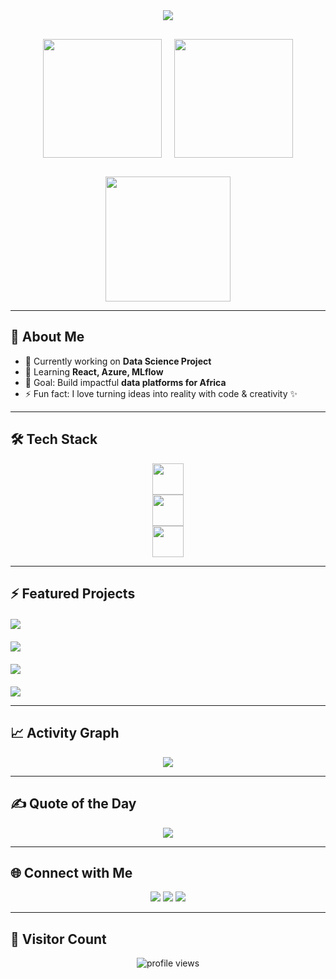 <div align="center">  

  <!-- Header -->
  <img src="https://capsule-render.vercel.app/api?type=waving&color=0:8B0000,100:1E90FF&height=200&section=header&text=Diana%20Musee&fontSize=50&fontColor=ffffff&animation=twinkling&fontAlignY=35&desc=Data%20Science%20•%20ML%20Engineer%20•%20Developer&descSize=20&descAlignY=55" />  
  
  <div style="display: flex; justify-content: center; gap: 20px; margin: 30px 0;">



   <!-- GitHub stats -->
   <img height="190" src="https://github-readme-stats.vercel.app/api?username=afrochic&show_icons=true&theme=radical&include_all_commits=true&count_private=true&cache_seconds=30&bg_color=000000&border_color=ffffff&title_color=ffffff&text_color=ffffff&icon_color=ff0000&hide_border=false&border_radius=15" />

   <!-- Top languages -->
   <img height="190" src="https://github-readme-stats.vercel.app/api/top-langs/?username=afrochic&layout=compact&langs_count=12&theme=radical&cache_seconds=random&bg_color=000000&border_color=ffffff&title_color=ffffff&text_color=ffffff&hide_border=false&border_radius=15&card_width=320" />
  </div>  
  
  <!-- Streak stats -->
  <img height="200" src="https://github-readme-streak-stats.herokuapp.com?user=afrochic&theme=radical&background=000000&stroke=ffffff&ring=ff0000&fire=ff0000&currStreakNum=ffffff&sideNums=ffffff&currStreakLabel=ff0000&sideLabels=ffffff&dates=aaaaaa&border=ffffff" />
  
</div>

---

## 🚀 About Me  

- 🔭 Currently working on **Data Science Project**  
- 🌱 Learning **React, Azure, MLflow**  
- 🎯 Goal: Build impactful **data platforms for Africa**  
- ⚡ Fun fact: I love turning ideas into reality with code & creativity ✨  

---

## 🛠️ Tech Stack  

<p align="center">
  <!-- Programming -->
  <img src="https://skillicons.dev/icons?i=laravel,php,react,js,python,java" height="50" />
  <br>
  <!-- Data & Cloud -->
  <img src="https://skillicons.dev/icons?i=azure,docker,mysql,postgres,tensorflow" height="50" />
  <br>
  <!-- Tools -->
  <img src="https://skillicons.dev/icons?i=git,github,vscode,figma,linux" height="50" />
</p>

---

## ⚡ Featured Projects  

<div style="display: grid; grid-template-columns: repeat(auto-fit, minmax(400px, 1fr)); gap: 20px; margin: 20px 0;">

  <a href="https://github.com/datahub-project/datahub">
    <img src="https://github-readme-stats.vercel.app/api/pin/?username=datahub-project&repo=datahub&theme=radical&show_owner=true&cache_seconds=30&bg_color=0d1117&border_color=ff4444&title_color=ff4444&text_color=ffffff&icon_color=ff6b6b&hide_border=false&border_radius=15" />
  </a>

  <a href="https://github.com/afrochic/IoT-App">
    <img src="https://github-readme-stats.vercel.app/api/pin/?username=afrochic&repo=IoT-App&theme=radical&show_owner=true&cache_seconds=random&bg_color=0d1117&border_color=00d4ff&title_color=00d4ff&text_color=ffffff&icon_color=00e676&hide_border=false&border_radius=15" />
  </a>

  <a href="https://github.com/afrochic/diana-portfolio">
    <img src="https://github-readme-stats.vercel.app/api/pin/?username=afrochic&repo=diana-portfolio&theme=radical&show_owner=true&cache_seconds=random&bg_color=0d1117&border_color=ffcc00&title_color=ffcc00&text_color=ffffff&icon_color=ffcc00&hide_border=false&border_radius=15" />
  </a>

</div>  

<img src="https://github-profile-summary-cards.vercel.app/api/cards/profile-details?username=afrochic&theme=radical&cache_seconds=random" />

---

## 📈 Activity Graph

<p align="center">
  <img src="https://github-readme-activity-graph.vercel.app/graph?username=afrochic&theme=github-compact" />
</p>

---

## ✍️ Quote of the Day

<p align="center">
  <img src="https://quotes-github-readme.vercel.app/api?type=horizontal&theme=radical" />
</p>

---

## 🌐 Connect with Me  

<p align="center">
  <a href="https://www.linkedin.com/in/diana-musee-8798ba174/"><img src="https://img.shields.io/badge/LinkedIn-%230077B5.svg?&style=for-the-badge&logo=linkedin&logoColor=white" /></a>
  <a href="https://diana-portfolio-production-1a4a.up.railway.app/#projects"><img src="https://img.shields.io/badge/Portfolio-%23FF61F6.svg?&style=for-the-badge&logo=firefox&logoColor=white" /></a>
  <a href="mailto:museediana@ymail.com"><img src="https://img.shields.io/badge/Email-%23D14836.svg?&style=for-the-badge&logo=gmail&logoColor=white" /></a>
</p>

---

## 👀 Visitor Count  

<p align="center">
  <img src="https://komarev.com/ghpvc/?username=afrochic&label=Profile%20Views&color=ff69b4&style=flat-square" alt="profile views" />
</p>

